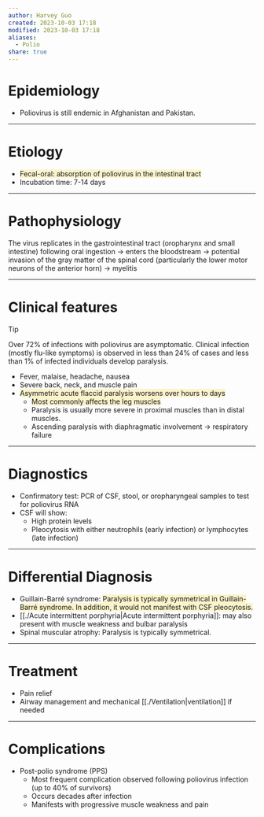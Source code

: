 ```yaml
---
author: Harvey Guo
created: 2023-10-03 17:18
modified: 2023-10-03 17:18
aliases:
  - Polio
share: true
---
```

# Epidemiology
- Poliovirus is still endemic in Afghanistan and Pakistan.

---
# Etiology
- <span style="background:rgba(240, 200, 0, 0.2)">Fecal-oral: absorption of poliovirus in the intestinal tract</span>
- Incubation time: 7-14 days

---
# Pathophysiology
The virus replicates in the gastrointestinal tract (oropharynx and small intestine) following oral ingestion → enters the bloodstream → potential invasion of the gray matter of the spinal cord (particularly the lower motor neurons of the anterior horn) → myelitis

---
# Clinical features
>[!tip] 
>Over 72% of infections with poliovirus are asymptomatic. Clinical infection (mostly flu-like symptoms) is observed in less than 24% of cases and less than 1% of infected individuals develop paralysis.

- Fever, malaise, headache, nausea
- Severe back, neck, and muscle pain
- <span style="background:rgba(240, 200, 0, 0.2)">Asymmetric acute flaccid paralysis worsens over hours to days</span>
	- <span style="background:rgba(240, 200, 0, 0.2)">Most commonly affects the leg muscles</span>
	- Paralysis is usually more severe in proximal muscles than in distal muscles.
	- Ascending paralysis with diaphragmatic involvement → respiratory failure

---
# Diagnostics
- Confirmatory test: PCR of CSF, stool, or oropharyngeal samples to test for poliovirus RNA 
- CSF will show:
	- High protein levels
	- Pleocytosis with either neutrophils (early infection) or lymphocytes (late infection)

---
# Differential Diagnosis
- Guillain-Barré syndrome: <span style="background:rgba(240, 200, 0, 0.2)">Paralysis is typically symmetrical in Guillain-Barré syndrome. In addition, it would not manifest with CSF pleocytosis.</span>
- [[./Acute intermittent porphyria|Acute intermittent porphyria]]: may also present with muscle weakness and bulbar paralysis
- Spinal muscular atrophy: Paralysis is typically symmetrical.

---
# Treatment
- Pain relief
- Airway management and mechanical [[./Ventilation|ventilation]] if needed

---
# Complications
- Post-polio syndrome (PPS) 
	- Most frequent complication observed following poliovirus infection (up to 40% of survivors)
	- Occurs decades after infection
	- Manifests with progressive muscle weakness and pain